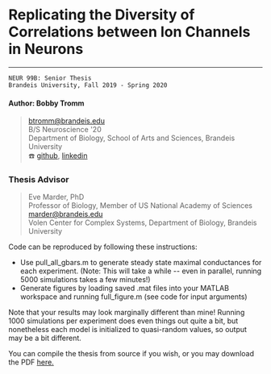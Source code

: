 # Replicating the Diversity of Correlations between Ion Channels in Neurons
---
`NEUR 99B: Senior Thesis`   
`Brandeis University, Fall 2019 - Spring 2020`

#### Author: Bobby Tromm
> btromm@brandeis.edu   
> B/S Neuroscience '20   
> Department of Biology, School of Arts and Sciences, Brandeis University   
> :telephone:  [github](https://github.com/btromm), [linkedin](https://www.linkedin.com/in/bobby-tromm-49ba61157/)

### Thesis Advisor
> Eve Marder, PhD   
> Professor of Biology, Member of US National Academy of Sciences   
> marder@brandeis.edu   
> Volen Center for Complex Systems, Department of Biology, Brandeis University

Code can be reproduced by following these instructions:
* Use pull_all_gbars.m to generate steady state maximal conductances for each experiment. (Note: This will take a while -- even in parallel, running 5000 simulations takes a few minutes!)
* Generate figures by loading saved .mat files into your MATLAB workspace and running full_figure.m (see code for input arguments)

Note that your results may look marginally different than mine! Running 1000 simulations per experiment does even things out quite a bit, but nonetheless each model is initialized to quasi-random values, so output may be a bit different.

You can compile the thesis from source if you wish, or you may download the PDF [here.](https://github.com/btromm/neuralcorr-thesis/raw/master/thesis/Thesis/BobbyTromm_Thesis2020.pdf)
